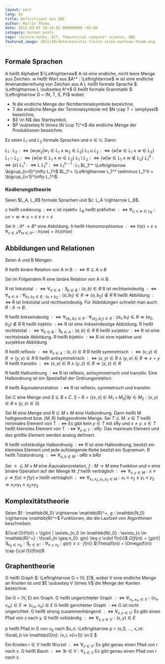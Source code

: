 ```yaml
---
layout: post
lang: de
title: Definitionen aus GBI
author: Martin Thoma
date: 2012-03-02 16:16:02.000000000 +01:00
category: German posts
tags: lecture-notes, KIT, Theoretical computer science, GBI
featured_image: 2011/10/deterministic-finite-state-machine-thumb.png
---
```

<h2>Formale Sprachen</h2>
A hei&szlig;t Alphabet $:\Leftrightarrow$ A ist eine endliche, nicht leere Menge aus Zeichen.
w hei&szlig;t Wort aus $A^*  : \Leftrightarrow$ w ist eine endliche Aneinanderreihung von Zeichen aus A
L hei&szlig;t formale Sprache $: \Leftrightarrow L \subseteq A^*$
G hei&szlig;t formale Grammatik $: \Leftrightarrow G = (N, T, S, P)$ wobei:
<ul>
  <li>N die endliche Menge der Nichtterminalsymbole bezeichne, </li>
  <li>T die endliche Menge der Terminalsymbole mit $N \cap T = \emptyset$ bezeichne,</li>
  <li>$S \in N$ das Startsymbol,</li>
  <li>$P \subseteq N \times (N \cup T)^*$ die endliche Menge der Produktionen bezeichne.</li>
</ul>

Es seien $L_1$ und $L_2$ formale Sprachen und $n \in \mathbb{N}$. Dann:

$L_1 \cdot L_2 :\Leftrightarrow \{w_1 w_2 | w_1 \in L_1 \land w_2 \in L_2\}$
$L_1 \cup L_2 :\Leftrightarrow \{w | w \in L_1 \lor w \in L_2\}$
$L_1 \cap L_2 :\Leftrightarrow \{w | w \in L_1 \land w \in L_2\}$
$L_1 \setminus L_2 :\Leftrightarrow \{w | w \in L_1 \land w \notin L_2\}$
$L_1^0 :\Leftrightarrow \{ \varepsilon\}$
$L_1^1 :\Leftrightarrow L$
$L_1^n :\Leftrightarrow L_1^{n-1} \cdot L_1$
$L_1^* :\Leftrightarrow \bigcup_{i=0}^\infty L_1^i$
$L_1^+ :\Leftrightarrow L_1^* \setminus L_1^0 = \bigcup_{i=1}^\infty L_1^i$

<h3>Kodierungstheorie</h3>
Seien $L_A, L_B$ formale Sprachen und $c: L_A \rightarrow L_B$.

c hei&szlig;t codierung $: \Leftrightarrow$ c ist injektiv.
$L_B$ hei&szlig;t pr&auml;fixfrei $: \Leftrightarrow \forall_{u, v, w \in L_B}: uv = w \Rightarrow u = \varepsilon \lor v = \varepsilon$

Sei $h:A* \rightarrow B*$ eine Abbildung.
h  hei&szlig;t Homomorphismus $:\Leftrightarrow h(\varepsilon) = \varepsilon \land \forall_{x \in A} \forall_{w \in A*}: h(xw) = h(x)h(w)$

<h2>Abbildungen und Relationen</h2>
Seien A und B Mengen.

R hei&szlig;t bin&auml;re Relation von A in B $:\Leftrightarrow R \subseteq A \times B$

Sei im Folgendem R eine bin&auml;re Relation von A in B.

R ist linkstotal $:\Leftrightarrow \forall_{a \in A} : \exists_{b \in B} : (a, b) \in R$
R ist rechtseindeutig $:\Leftrightarrow \forall_{a \in A} : \forall_{b_1, b_2 \in B: b_1 \neq b_2} : (a, b_1) \in R \Rightarrow (a, b_2) \notin R$
R hei&szlig;t Abbildung $:\Leftrightarrow$ R ist linkstotal und rechtseindeutig.
F&uuml;r Abbildungen schreibt man auch: $R: A \rightarrow B$.

R hei&szlig;t linkseindeutig $:\Leftrightarrow \forall_{(a_1, b_1) \in R} : \forall_{(a_2, b_2) \in R} : (a_1, b_1) \in R \Rightarrow (a_2, b_2) \notin R$
R hei&szlig;t injektiv $:\Leftrightarrow$ R ist eine linkseindeutige Abbildung.
R hei&szlig;t rechtstotal $:\Leftrightarrow \forall_{b \in B} : \exists_{a \in A} : (a, b) \in R$
R hei&szlig;t surjektiv $:\Leftrightarrow$ R ist eine rechtstotale Abbildung.
R hei&szlig;t bijektiv $:\Leftrightarrow$ R ist eine injektive und surjektive Abbildung

R hei&szlig;t reflexiv $:\Leftrightarrow \forall_{x \in A} : (x, x) \in R$
R hei&szlig;t symmetrisch $:\Leftrightarrow (x, y) \in R \rightarrow (y, x) \in R$
R hei&szlig;t antisymmetrisch $:\Leftrightarrow (x, y) \in R \land (y, x) \in R \Rightarrow x = y$
R hei&szlig;t transitiv $:\Leftrightarrow (x, y) \in R \land (y, z) \in R \Rightarrow (x, z) \in R$

R hei&szlig;t Halbordnung $:\Leftrightarrow$ R ist reflexiv, antisymmetrisch und transitiv.
Eine Halbordnung ist ein Spezialfall der Ordnungsrelation.

R hei&szlig;t &Auml;quivalenzrelation $:\Leftrightarrow$ R ist reflexiv, symmetrisch und transitiv.

Sei C eine Menge und $S \subseteq B \times C$.
$S \circ R = \{(x,z) \in M_1 \times M_3 | \exists y \in M_2: (x, y) \in R \land (y, z) \in S\}$

Sei M eine Menge und $R \subseteq M \times M$ eine Halbordnung. Dann hei&szlig;t M halbgeordnet bzw. $(M, R)$ halbgeordnete Menge. Sei $T \subseteq M$.
$x \in T$ hei&szlig;t minimales Element von T $:\Leftrightarrow$ Es gibt kein $y \in T$ mit xRy und $x \neq y$.
$x \in T$ hei&szlig;t kleinstes Element von T $:\Leftrightarrow$ $\forall_{y \in T}: xRy$.
Das maximale Element und das gr&ouml;&szlig;te Element werden analog definiert.

R hei&szlig;t vollst&auml;ndige Halbordnung $:\Leftrightarrow$ R ist eine Halbordnung, besitzt ein kleinstes Element und jede aufsteigende Kette besitzt ein Supremum.
R hei&szlig;t Totalordnung $:\Leftrightarrow \forall_{a,b \in M} : aRb \lor bRa$

Sei $\equiv \subseteq M \times M$ eine &Auml;quivalenzrelation, $f : M \rightarrow M$ eine Funktion und $\diamond$ eine bin&auml;re Operation auf der Menge M.
$f$ hei&szlig;t vertr&auml;glich $: \Leftrightarrow \forall_{x,y \in M} : x \equiv y \Rightarrow f(x) \equiv f(y)$
$\diamond$ hei&szlig;t vertr&auml;glich $: \Leftrightarrow \forall_{x_1, x_2,y_1, y_2 \in M} : x_1 \equiv x_2 \land y_1 \equiv y_2 \Rightarrow x_1 \diamond y_1 \equiv x_2 \diamond y_2$

<h2>Komplexit&auml;tstheorie</h2>
Seien $f : \mathbb{N_0} \rightarrow \mathbb{R}^+, g : \mathbb{N_0} \rightarrow \mathbb{R}^+$ Funktionen, die die Laufzeit von Algorithmen beschreiben.

${\cal O}(f(n)) = \{g(n) | \exists_{n_0 \in \mathbb{N}_0} : \exists_{c \in \mathbb{R}^+} : \forall_{n \geq n_0}: g(n) \leq c \cdot f(n)\}$
$\Omega(f(n)) = \{g(n) | \exists_{n_0 \in \mathbb{N}_0} : \exists_{c \in \mathbb{R}^+} : \forall_{n \geq n_0}: g(n) \geq c \cdot f(n)\}$
$\Theta(f(n)) = \Omega(f(n)) \cap {\cal O}(f(n))$

<h2>Graphentheorie</h2>
G hei&szlig;t Graph $: \Leftrightarrow G = (V, E)$, wobei V eine endliche Menge an Knoten ist und $E \subseteq V \times V$ die Menge der Kanten bezeichne.

Sei G = (V, E) ein Graph.
G hei&szlig;t ungerichteter Graph $: \Leftrightarrow \forall_{v_n, v_m \in V} : (v_n, v_m) \in E \Rightarrow (v_m, v_n) \in E$
G hei&szlig;t gerichteter Graph $: \Leftrightarrow$ G ist nicht ungerichtet.
G hei&szlig;t streng zusammenh&auml;ngend $: \Leftrightarrow \forall_{x, y \in V}:$ Es gibt einen Pfad von x nach y.
G hei&szlig;t vollst&auml;ndig $: \Leftrightarrow \forall_{x, y \in V}: (x, y) \in E$

p hei&szlig;t Pfad in G von $v_0$ nach $v_n: \Leftrightarrow p = (v_0, ..., v_n): \forall_{i \in \mathbb{G}_n}: (v_i, v_{i+1}) \in E $

Ein Knoten $r \in V$ hei&szlig;t Wurzel $: \Leftrightarrow \forall_{x \in V}:$ Es gibt genau einen Pfad von r nach x.
G hei&szlig;t Baum $: \Leftrightarrow \exists r \in V: \forall_{x \in V}$ Es gibt genau einen Pfad von r nach x.
